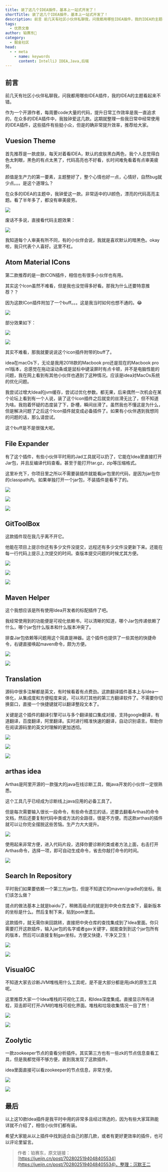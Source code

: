 ```yaml
---
title: 装了这几个IDEA插件，基本上一站式开发了！
shortTitle: 装了这几个IDEA插件，基本上一站式开发了！
description: 前言 前几天有社区小伙伴私聊我，问我都用哪些IDEA插件，我的IDEA的主题看起来不错。 作为一个开源作者，每周要code大量的代码，提升日常工作效率是我一直追求的，在众多的IDEA插件中，我独钟爱这
tags:
  - 优质文章
author: 铂赛东🐶
category:
  - 掘金社区
head:
  - - meta
    - name: keywords
      content: IntelliJ IDEA,Java,后端
---
```


## 前言

前几天有社区小伙伴私聊我，问我都用哪些IDEA插件，我的IDEA的主题看起来不错。

作为一个开源作者，每周要code大量的代码，提升日常工作效率是我一直追求的，在众多的IDEA插件中，我独钟爱这几款。这期就整理一些我日常中经常使用的IDEA插件，这些插件有些挺小众，但是的确非常提升效率，推荐给大家。



## Vuesion Theme

首先推荐是一款皮肤，每天对着看IDEA，默认的皮肤黑白两色，我个人总觉得白色太刺眼，黑色的有点太黑了，代码高亮也不好看，长时间难免看着有点审美疲劳。

颜值是生产力的第一要素，主题整好了，整个心情也好一点，心情好，自然bug就少点。。。是这个道理么？



在众多的IDEA的主题中，我钟爱这一款。非常适中的UI颜色，漂亮的代码高亮主题。看了半年多了，都没有审美疲劳。


![](http://cdn.tobebetterjavaer.com/tobebetterjavaer/images/nice-article/juejin-zhuanglzjgideacjjbsyzskfl-007ec7b1-34c9-4aa5-9a4c-b266cd1c982e.jpg)




废话不多说，直接看代码主题效果：


![](http://cdn.tobebetterjavaer.com/tobebetterjavaer/images/nice-article/juejin-zhuanglzjgideacjjbsyzskfl-ab53f03f-2886-4b7a-89c4-8ce4b678a4ee.jpg)



我知道每个人审美有所不同，有的小伙伴会说，我就是喜欢默认的暗黑色。okay啦，我只代表个人喜好。这里不杠。



## Atom Material ICons

第二款推荐的是一款ICON插件，相信也有很多小伙伴也有用。

其实这个Icon虽然不难看，但是我也没觉得多好看。那我为什么还要特意推荐？？

因为这款ICon插件附加了一个buff。。。这是我当时如何也想不通的。😂


![](http://cdn.tobebetterjavaer.com/tobebetterjavaer/images/nice-article/juejin-zhuanglzjgideacjjbsyzskfl-1960e4c0-4396-4bf2-9b9f-a59e2bc8d65a.jpg)




部分效果如下：


![](http://cdn.tobebetterjavaer.com/tobebetterjavaer/images/nice-article/juejin-zhuanglzjgideacjjbsyzskfl-ab31f8e6-bf5e-40fe-acc3-471cffcad624.jpg)


![](http://cdn.tobebetterjavaer.com/tobebetterjavaer/images/nice-article/juejin-zhuanglzjgideacjjbsyzskfl-37cdfd7c-785c-4734-840f-e3d702f6d90a.jpg)




其实不难看，那我就要说说这个icon插件附带的buff了。

idea在macOs下，无论是我用2018款的Macbook pro还是现在的Macbook pro m1版本，总感觉在拖动滚动条或是鼠标中键滚屏时有点卡顿，并不是电脑性能的问题，我在网上看到有其他小伙伴也遇到了这种情况。应该是idea对MacOs系统的优化问题。

我尝试过增大Idea的jvm缓存，尝试过优化参数。都无果，后来偶然一次机会在某个论坛上看到有一个人说，装了这个Icon插件之后就变的丝滑无比了，但不知道为啥。我抱着怀疑的态度装了下，卧槽，瞬间丝滑了。虽然我也不懂这是为什么，但是解决问题了之后这个Icon插件就变成必备插件了。如果有小伙伴遇到我想同的问题的话，那么请尝试。

这个buff是不是很强大呢。



## File Expander

有了这个插件，有些小伙伴平时用的Jad工具就可以扔了，它能在Idea里直接打开Jar包，并且反编译代码查看。甚至于能打开tar.gz，zip等压缩格式。

这里补充下，你项目里之所以不需要装插件就能看jar包里的代码，是因为jar在你的classpath内。如果单独打开一个jar包，不装插件是看不了的。


![](http://cdn.tobebetterjavaer.com/tobebetterjavaer/images/nice-article/juejin-zhuanglzjgideacjjbsyzskfl-fee99025-82a3-4b8f-980d-795573c4ff60.jpg)


![](http://cdn.tobebetterjavaer.com/tobebetterjavaer/images/nice-article/juejin-zhuanglzjgideacjjbsyzskfl-71d869cf-5244-4b8d-b073-074c4c158138.jpg)


![](http://cdn.tobebetterjavaer.com/tobebetterjavaer/images/nice-article/juejin-zhuanglzjgideacjjbsyzskfl-e4669622-e75f-4277-a612-f4ecb828f42f.jpg)



## GitToolBox

这款插件现在我几乎离不开它。

他能在项目上提示你还有多少文件没提交，远程还有多少文件没更新下来。还能在每一行代码上提示上次提交的时间。查版本提交问题的时候尤其方便。


![](http://cdn.tobebetterjavaer.com/tobebetterjavaer/images/nice-article/juejin-zhuanglzjgideacjjbsyzskfl-4df54976-9352-4348-acc4-a0821b190515.jpg)


![](http://cdn.tobebetterjavaer.com/tobebetterjavaer/images/nice-article/juejin-zhuanglzjgideacjjbsyzskfl-564b14e8-0d9c-42bf-8165-d0ebd33a370e.jpg)


![](http://cdn.tobebetterjavaer.com/tobebetterjavaer/images/nice-article/juejin-zhuanglzjgideacjjbsyzskfl-5fcfcbba-c168-4ec0-8b4f-3c20e4c27b7a.jpg)



## Maven Helper

这个我想应该是所有使用Idea开发者的标配插件了吧。

我经常使用到的功能便是可视化依赖书，可以清晰的知道，哪个Jar包传递依赖了什么，哪个jar包什么版本和什么版本冲突了。

排查Jar包依赖等问题用这个简直是神器。这个插件也提供了一些其他的快捷命令，右键直接唤起maven命令，颇为方便。


![](http://cdn.tobebetterjavaer.com/tobebetterjavaer/images/nice-article/juejin-zhuanglzjgideacjjbsyzskfl-f48dd6db-2e92-4690-af70-c0b05d614972.jpg)

![](http://cdn.tobebetterjavaer.com/tobebetterjavaer/images/nice-article/juejin-zhuanglzjgideacjjbsyzskfl-37f1beb0-51f2-4a6a-bf14-d5a4fae71475.jpg)


## Translation

源码中很多注解都是英文，有时候看着有点费劲。这款翻译插件基本上与Idea一体化，从集成度和方便程度来说，可以吊打其他的第三方翻译软件了。不需要你切换窗口，直接一个快捷键就可以翻译整段文本了。

关键是这个插件的翻译引擎可以与多个翻译接口集成对接，支持google翻译，有道翻译，百度翻译，阿里翻译。实时进行精准快速的翻译，自动识别语言。帮助你在阅读源码里的英文时理解的更加透彻。


![](http://cdn.tobebetterjavaer.com/tobebetterjavaer/images/nice-article/juejin-zhuanglzjgideacjjbsyzskfl-d8e6a85d-c4f8-4e74-b037-4a8a4fb68178.jpg)


![](http://cdn.tobebetterjavaer.com/tobebetterjavaer/images/nice-article/juejin-zhuanglzjgideacjjbsyzskfl-20c24cc2-3309-4bde-8629-0e9ae750e33e.jpg)


![](http://cdn.tobebetterjavaer.com/tobebetterjavaer/images/nice-article/juejin-zhuanglzjgideacjjbsyzskfl-b9b8bb43-8056-4d20-830c-fca5f42db29c.jpg)


## arthas idea

Arthas是阿里开源的一款强大的java在线诊断工具，做java开发的小伙伴一定很熟悉。

这个工具几乎已经成为诊断线上java应用的必备工具了。

但是每次需要输入很长一段命令，有些命令遗忘的话，还要去翻看Arthas的命令文档，然后还要复制代码中类或方法的全路径，很是不方便。而这款arthas的插件就可以让你完全摆脱这些苦恼。生产力大大提升。


![](http://cdn.tobebetterjavaer.com/tobebetterjavaer/images/nice-article/juejin-zhuanglzjgideacjjbsyzskfl-df863869-dc80-4e32-b44e-6c6be8a808b0.jpg)


使用起来非常方便，进入代码片段，选择你要诊断的类或者方法上面，右击打开Arthas命令，选择一项，即可自动生成命令，省去你敲打命令的时间。


![](http://cdn.tobebetterjavaer.com/tobebetterjavaer/images/nice-article/juejin-zhuanglzjgideacjjbsyzskfl-64879876-7a56-4857-a135-ff5ab3817dd3.jpg)


## Search In Repository

平时我们如果要依赖一个第三方jar包，但是不知道它的maven/gradle的坐标。我们该怎么做？

搓点的做法基本上就是baidu了，稍微高级点的就是到中央仓库去查下，最新版本的坐标是什么。然后复制下来，贴到pom里去。

这款插件，就无需你来回跳转，直接把中央仓库的查找集成到了Idea里面。你只需要打开这款插件，输入jar包的名字或者gav关键字，就能查到到这个jar包所有的版本，然后可以直接复制gav坐标。方便又快捷，干净又卫生！


![](http://cdn.tobebetterjavaer.com/tobebetterjavaer/images/nice-article/juejin-zhuanglzjgideacjjbsyzskfl-e5df6cff-ad79-454b-b55e-641f55598853.jpg)


![](http://cdn.tobebetterjavaer.com/tobebetterjavaer/images/nice-article/juejin-zhuanglzjgideacjjbsyzskfl-b231084f-2b0e-4496-82f3-ba122b266a2d.jpg)


## VisualGC

不知道大家去诊断JVM堆栈用什么工具呢，是不是大部分都是用jdk的原生工具呢。

这里推荐大家一个Idea堆栈的可视化工具，和Idea深度集成。直接显示所有进程，双击即可打开JVM的堆栈可视化界面。堆栈和垃圾收集情况一目了然！


![](http://cdn.tobebetterjavaer.com/tobebetterjavaer/images/nice-article/juejin-zhuanglzjgideacjjbsyzskfl-59e3ef03-3622-4e96-94bf-ef59a57208b1.jpg)


![](http://cdn.tobebetterjavaer.com/tobebetterjavaer/images/nice-article/juejin-zhuanglzjgideacjjbsyzskfl-acbd1f79-b9e7-4d6b-a4b9-cfd7843c3e7e.jpg)


## Zoolytic

一款zookeeper节点的查看分析插件。其实第三方也有一些zk的节点信息查看工具，但是我都觉得不够方便，直到我发现了这款插件。

idea里面直接可以看zookeeper的节点信息，非常方便。


![](http://cdn.tobebetterjavaer.com/tobebetterjavaer/images/nice-article/juejin-zhuanglzjgideacjjbsyzskfl-feddcdd9-f1f5-41f7-b610-58c78d883306.jpg)


![](http://cdn.tobebetterjavaer.com/tobebetterjavaer/images/nice-article/juejin-zhuanglzjgideacjjbsyzskfl-6529f65c-3f33-4e42-b01c-d4979bc04656.jpg)



## 最后

以上这10款Idea插件是我平时中用的非常多且经过筛选的，因为有些大家耳熟能详就不介绍了，相信小伙伴们都有装。

希望大家能从以上插件中找到适合自己的那几款，或者有更好更效率的插件，也可以评论里留言。



>作者：铂赛东，原文链接：[https://juejin.cn/post/7028025194048405534](https://juejin.cn/post/7028025194048405534)，整理：沉默王二
